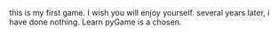 this is my first game.
I wish you will enjoy yourself.
several years later, i have done nothing.
Learn pyGame is a chosen.